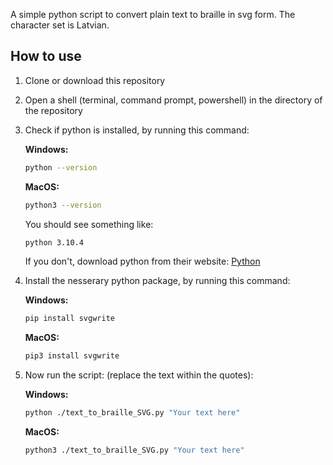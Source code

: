 A simple python script to convert plain text to braille in svg form.
The character set is Latvian.

## How to use

1. Clone or download this repository
2. Open a shell (terminal, command prompt, powershell) in the directory of the repository
3. Check if python is installed, by running this command:

   **Windows:**

   ```sh
   python --version
   ```

   **MacOS:**

   ```sh
   python3 --version
   ```

   You should see something like:

   ```sh
   python 3.10.4
   ```

   If you don't, download python from their website: [Python](https://www.python.org)

4. Install the nesserary python package, by running this command:

   **Windows:**

   ```sh
   pip install svgwrite
   ```

   **MacOS:**

   ```sh
   pip3 install svgwrite
   ```

5. Now run the script: (replace the text within the quotes):

   **Windows:**

   ```sh
   python ./text_to_braille_SVG.py "Your text here"
   ```

   **MacOS:**

   ```sh
   python3 ./text_to_braille_SVG.py "Your text here"
   ```
